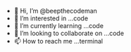 - 👋 Hi, I’m @beepthecodeman
- 👀 I’m interested in ...code
- 🌱 I’m currently learning ...code
- 💞️ I’m looking to collaborate on ...code
- 📫 How to reach me ...terminal


<!---
beepthecodeman/beepthecodeman is a ✨ special ✨ repository because its `README.md` (this file) appears on your GitHub profile.
You can click the Preview link to take a look at your changes.
--->
